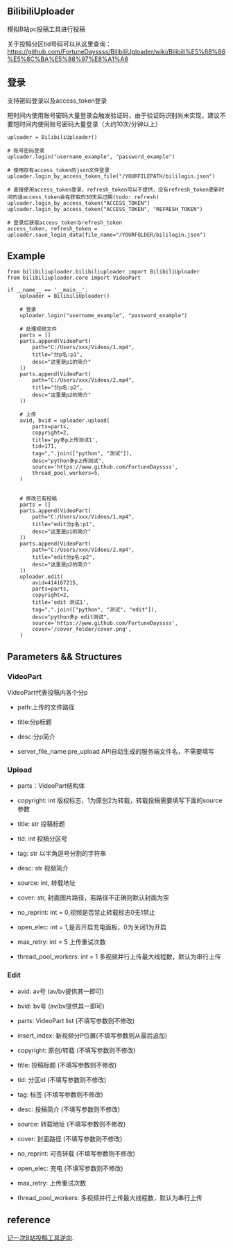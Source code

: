 ## BilibiliUploader
模拟B站pc投稿工具进行投稿

关于投稿分区tid号码可以从这里查询：https://github.com/FortuneDayssss/BilibiliUploader/wiki/Bilibili%E5%88%86%E5%8C%BA%E5%88%97%E8%A1%A8

## 登录

支持密码登录以及access_token登录

短时间内使用账号密码大量登录会触发验证码，由于验证码识别尚未实现，建议不要短时间内使用账号密码大量登录（大约10次/分钟以上）

```
uploader = BilibiliUploader()

# 账号密码登录
uploader.login("username_example", "password_example")

# 使用存有access_token的json文件登录
uploader.login_by_access_token_file("/YOURFILEPATH/bililogin.json")

# 直接使用access_token登录，refresh_token可以不提供，没有refresh_token更新时间的话access_token会在获取的30天后过期(todo: refresh)
uploader.login_by_access_token("ACCESS_TOKEN")
uploader.login_by_access_token("ACCESS_TOKEN", "REFRESH_TOKEN")

# 登录后获取access_token与refresh_token
access_token, refresh_token = uploader.save_login_data(file_name="/YOURFOLDER/bililogin.json")
```

## Example
```
from bilibiliuploader.bilibiliuploader import BilibiliUploader
from bilibiliuploader.core import VideoPart

if __name__ == '__main__':
    uploader = BilibiliUploader()
    
    # 登录
    uploader.login("username_example", "password_example")

    # 处理视频文件
    parts = []
    parts.append(VideoPart(
        path="C:/Users/xxx/Videos/1.mp4",
        title="分p名:p1",
        desc="这里是p1的简介"
    ))
    parts.append(VideoPart(
        path="C:/Users/xxx/Videos/2.mp4",
        title="分p名:p2",
        desc="这里是p2的简介"
    ))
    
    # 上传
    avid, bvid = uploader.upload(
        parts=parts,
        copyright=2,
        title='py多p上传测试1',
        tid=171,
        tag=",".join(["python", "测试"]),
        desc="python多p上传测试",
        source='https://www.github.com/FortuneDayssss',
        thread_pool_workers=5,
    )
    
    
    # 修改已有投稿
    parts = []
    parts.append(VideoPart(
        path="C:/Users/xxx/Videos/1.mp4",
        title="edit分p名:p1",
        desc="这里是p1的简介"
    ))
    parts.append(VideoPart(
        path="C:/Users/xxx/Videos/2.mp4",
        title="edit分p名:p2",
        desc="这里是p2的简介"
    ))
    uploader.edit(
        avid=414167215,
        parts=parts,
        copyright=2,
        title='edit 测试1',
        tag=",".join(["python", "测试", "edit"]),
        desc="python多p edit测试",
        source='https://www.github.com/FortuneDayssss',
        cover='/cover_folder/cover.png',
    )
```

## Parameters && Structures

### VideoPart

VideoPart代表投稿内各个分p

* path:上传的文件路径

* title:分p标题

* desc:分p简介

* server_file_name:pre_upload API自动生成的服务端文件名，不需要填写


### Upload

* parts：VideoPart结构体

* copyright: int 版权标志，1为原创2为转载，转载投稿需要填写下面的source参数

* title: str 投稿标题

* tid: int 投稿分区号

* tag: str 以半角逗号分割的字符串

* desc: str 视频简介

* source: int, 转载地址

* cover: str, 封面图片路径，若路径不正确则默认封面为空

* no_reprint: int = 0,视频是否禁止转载标志0无1禁止

* open_elec: int = 1,是否开启充电面板，0为关闭1为开启

* max_retry: int = 5 上传重试次数

* thread_pool_workers: int = 1 多视频并行上传最大线程数，默认为串行上传


### Edit

* avid: av号 (av/bv提供其一即可)

* bvid: bv号 (av/bv提供其一即可)

* parts: VideoPart list (不填写参数则不修改)

* insert_index: 新视频分P位置(不填写参数则从最后追加)

* copyright: 原创/转载 (不填写参数则不修改)

* title: 投稿标题 (不填写参数则不修改)

* tid: 分区id (不填写参数则不修改)

* tag: 标签 (不填写参数则不修改)

* desc: 投稿简介 (不填写参数则不修改)

* source: 转载地址 (不填写参数则不修改)

* cover: 封面路径 (不填写参数则不修改)

* no_reprint: 可否转载 (不填写参数则不修改)

* open_elec: 充电 (不填写参数则不修改)

* max_retry: 上传重试次数

* thread_pool_workers: 多视频并行上传最大线程数，默认为串行上传


## reference
[记一次B站投稿工具逆向](https://fortunedayssss.github.io/2020/05/20/%E8%AE%B0%E4%B8%80%E6%AC%A1B%E7%AB%99%E6%8A%95%E7%A8%BF%E5%B7%A5%E5%85%B7%E9%80%86%E5%90%91.html). 
